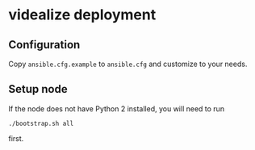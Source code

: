 # videalize deployment

## Configuration

Copy `ansible.cfg.example` to `ansible.cfg` and customize to your needs.

## Setup node

If the node does not have Python 2 installed, you will need to run

```
./bootstrap.sh all
```

first.
